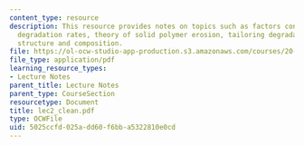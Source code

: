 ```yaml
---
content_type: resource
description: This resource provides notes on topics such as factors controlling polymer
  degradation rates, theory of solid polymer erosion, tailoring degradable polymer
  structure and composition.
file: https://ol-ocw-studio-app-production.s3.amazonaws.com/courses/20-462j-molecular-principles-of-biomaterials-spring-2006/5025ccfd025add60f6bba5322810e0cd_lec2_clean.pdf
file_type: application/pdf
learning_resource_types:
- Lecture Notes
parent_title: Lecture Notes
parent_type: CourseSection
resourcetype: Document
title: lec2_clean.pdf
type: OCWFile
uid: 5025ccfd-025a-dd60-f6bb-a5322810e0cd
---
```

